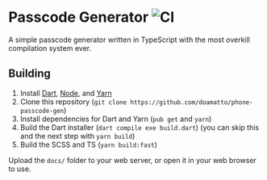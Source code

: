 # Passcode Generator ![CI](https://github.com/doamatto/phone-passcode-gen/workflows/CI/badge.svg)
A simple passcode generator written in TypeScript with the most overkill compilation system ever.

## Building
1. Install [Dart](https://dart.dev), [Node](https://nodejs.org), and [Yarn](https://yarnpkg.com)
2. Clone this repository (`git clone https://github.com/doamatto/phone-passcode-gen`)
3. Install dependencies for Dart and Yarn (`pub get` and `yarn`)
4. Build the Dart installer (`dart compile exe build.dart`) (you can skip this and the next step with `yarn build`)
5. Build the SCSS and TS (`yarn build:fast`)

Upload the `docs/` folder to your web server, or open it in your web browser to use.
